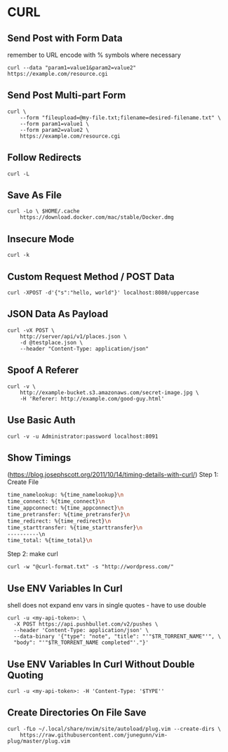# CURL

## Send Post with Form Data
remember to URL encode with % symbols where necessary
```console
curl --data "param1=value1&param2=value2" https://example.com/resource.cgi
```

## Send Post Multi-part Form
```console
curl \
    --form "fileupload=@my-file.txt;filename=desired-filename.txt" \
    --form param1=value1 \
    --form param2=value2 \
    https://example.com/resource.cgi
```

## Follow Redirects
```console
curl -L
```

## Save As File
```console
curl -Lo \ $HOME/.cache
    https://download.docker.com/mac/stable/Docker.dmg
```

## Insecure Mode
```console
curl -k
```

## Custom Request Method / POST Data
```console
curl -XPOST -d'{"s":"hello, world"}' localhost:8080/uppercase
```

## JSON Data As Payload
```console
curl -vX POST \
    http://server/api/v1/places.json \
    -d @testplace.json \
    --header "Content-Type: application/json"
```

## Spoof A Referer
```console
curl -v \
    http://example-bucket.s3.amazonaws.com/secret-image.jpg \
    -H 'Referer: http://example.com/good-guy.html'
```

## Use Basic Auth
```console
curl -v -u Administrator:password localhost:8091
```

## Show Timings
(https://blog.josephscott.org/2011/10/14/timing-details-with-curl/)
Step 1: Create File
```bash
time_namelookup: %{time_namelookup}\n
time_connect: %{time_connect}\n
time_appconnect: %{time_appconnect}\n
time_pretransfer: %{time_pretransfer}\n
time_redirect: %{time_redirect}\n
time_starttransfer: %{time_starttransfer}\n
----------\n
time_total: %{time_total}\n
```
Step 2: make curl
```console
curl -w "@curl-format.txt" -s "http://wordpress.com/"
```

## Use ENV Variables In Curl
shell does not expand env vars in single quotes - have to use double
```console
curl -u <my-api-token>: \
  -X POST https://api.pushbullet.com/v2/pushes \
  --header 'Content-Type: application/json' \
  --data-binary '{"type": "note", "title": "'"$TR_TORRENT_NAME"'", \
  "body": "'"$TR_TORRENT_NAME completed"'."}'
```

## Use ENV Variables In Curl Without Double Quoting
```console
curl -u <my-api-token>: -H 'Content-Type: '$TYPE''
```

## Create Directories On File Save
```console
curl -fLo ~/.local/share/nvim/site/autoload/plug.vim --create-dirs \
    https://raw.githubusercontent.com/junegunn/vim-plug/master/plug.vim
```
